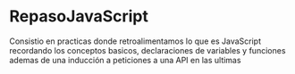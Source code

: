 # RepasoJavaScript

<p>Consistio en practicas donde retroalimentamos lo que es JavaScript recordando los conceptos basicos, declaraciones de variables y funciones ademas de una inducción a peticiones a una API en las ultimas
</p>
